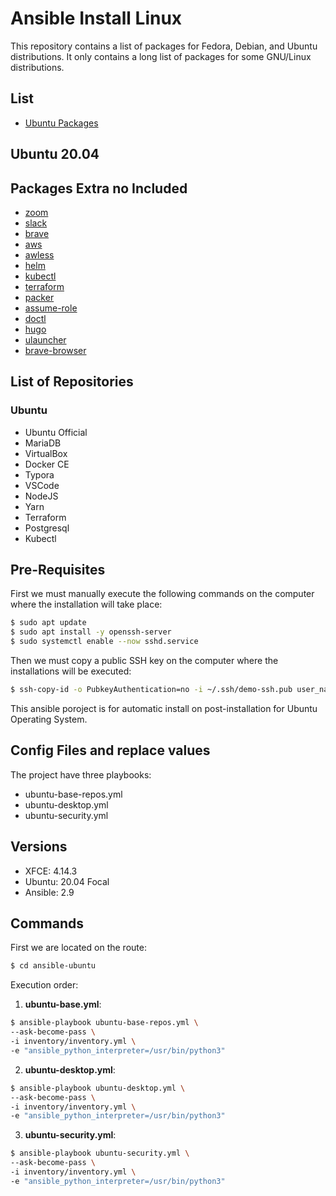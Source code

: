 # Ansible Install Linux

This repository contains a list of packages for Fedora, Debian, and Ubuntu distributions. It only contains a long list of packages for some GNU/Linux distributions.

## List

- [Ubuntu Packages](ubuntu-software.md)

## Ubuntu 20.04

## Packages Extra no Included

- [zoom](https://zoom.us/download#client_4meeting)
- [slack](https://slack.com/intl/en-bo/downloads/linux)
- [brave](https://brave.com/download/)
- [aws](https://docs.aws.amazon.com/cli/latest/userguide/install-cliv2-linux.html#cliv2-linux-install)
- [awless](https://github.com/wallix/awless/releases)
- [helm](https://helm.sh/docs/intro/install/)
- [kubectl](https://kubernetes.io/docs/tasks/tools/install-kubectl-linux/)
- [terraform](https://www.terraform.io/downloads.html)
- [packer](https://learn.hashicorp.com/tutorials/packer/get-started-install-cli)
- [assume-role](https://github.com/remind101/assume-role)
- [doctl](https://github.com/digitalocean/doctl/releases)
- [hugo](https://github.com/gohugoio/hugo/releases)
- [ulauncher](https://ulauncher.io/#Download)
- [brave-browser](https://brave.com/linux/#release-channel-installation)

## List of Repositories

### Ubuntu

- Ubuntu Official
- MariaDB
- VirtualBox
- Docker CE
- Typora
- VSCode
- NodeJS
- Yarn
- Terraform
- Postgresql
- Kubectl

## Pre-Requisites

First we must manually execute the following commands on the computer where the installation will take place:

```bash
$ sudo apt update
$ sudo apt install -y openssh-server
$ sudo systemctl enable --now sshd.service
```

Then we must copy a public SSH key on the computer where the installations will be executed:

```bash
$ ssh-copy-id -o PubkeyAuthentication=no -i ~/.ssh/demo-ssh.pub user_name@ip_address_or_localhost
```

This ansible poroject is for automatic install on post-installation for Ubuntu Operating System.

## Config Files and replace values

The project have three playbooks:

- ubuntu-base-repos.yml
- ubuntu-desktop.yml
- ubuntu-security.yml

## Versions

- XFCE: 4.14.3
- Ubuntu: 20.04 Focal
- Ansible: 2.9

## Commands

First we are located on the route:

```bash
$ cd ansible-ubuntu
```

Execution order:

1. **ubuntu-base.yml**:

```bash
$ ansible-playbook ubuntu-base-repos.yml \
--ask-become-pass \
-i inventory/inventory.yml \
-e "ansible_python_interpreter=/usr/bin/python3"
```

2. **ubuntu-desktop.yml**:

```bash
$ ansible-playbook ubuntu-desktop.yml \
--ask-become-pass \
-i inventory/inventory.yml \
-e "ansible_python_interpreter=/usr/bin/python3"
```

3. **ubuntu-security.yml**:

```bash
$ ansible-playbook ubuntu-security.yml \
--ask-become-pass \
-i inventory/inventory.yml \
-e "ansible_python_interpreter=/usr/bin/python3"
```
